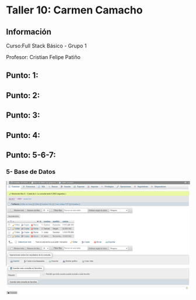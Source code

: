 <h1>Taller 10: Carmen Camacho</h1>

<h2>Información</h2>
<p>Curso:Full Stack Básico - Grupo 1</p>
<p>Profesor: Cristian Felipe Patiño</p>

<h2>Punto: 1: </h2>
<h2>Punto: 2: </h2>
<h2>Punto: 3: </h2>
<h2>Punto: 4: </h2>
<h2>Punto: 5-6-7: </h2>
<h3>5- Base de Datos</h3>
<img src="./public/images/mysql.png" alt="mysql">



